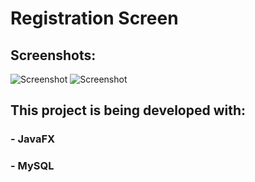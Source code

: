 # Registration Screen 
## Screenshots: 
![Screenshot](https://github.com/enzofalvo/registration-screen-javafx/blob/master/Images/seller-and-department.png)
![Screenshot](https://github.com/enzofalvo/registration-screen-javafx/blob/master/Images/department-registration.png)

## This project is being developed with:
### - JavaFX
### - MySQL
